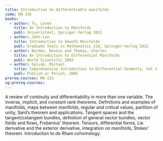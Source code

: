 ```yaml
---
title: Introduction to differentiable manifolds
code: MA 235
books:
  - author: Tu, Loren 
    title: An Introduction to Manifolds
    publ: Universitext, Springer-Verlag 2011 
  - author: John Lee
    title: Introduction to Smooth Manifolds
    publ: Graduate Texts in Mathematics 218, Springer-Verlag 2012
  - author: Barden, Dennis and Thomas, Charles
    title: An Introduction to Differential Manifolds
    publ: World Scientific 2003
  - author: Spivak, Michael 
    title: Comprehensive Introduction to Differential Geometry, Vol 1
    publ: Publish or Perish, 2005
prereq-courses: MA 221
ug-prereq-courses: 
---
```


A review of continuity and differentiability in more than one variable. The inverse, implicit, and constant rank theorems.
Definitions and examples of manifolds, maps between manifolds, regular and critical values, partition of unity, Sard’s theorem and applications.
Tangent spaces and the tangent/cotangent bundles, definition of general vector bundles, vector fields and flows, Frobenius’ theorem.
Tensors, differential forms, Lie derivative and the exterior derivative, integration on manifolds, Stokes’ theorem.
Introduction to de Rham cohomology.

